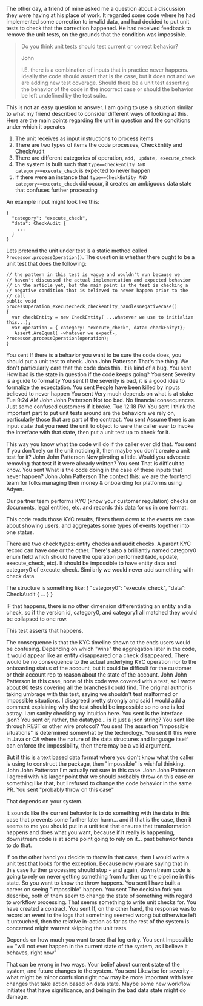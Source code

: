 The other day, a friend of mine asked me a question about a discussion they
were having at his place of work. It regarded some code where he had implemented
some correction to invalid data, and had decided to put unit tests to check
that the correction happened. He had received feedback to remove the unit
tests, on the grounds that the condition was impossible.

> Do you think unit tests should test current or correct behavior?
>
> John
>
> I.E. there is a combination of inputs that in practice never happens. Ideally the code should assert that is the case, but it does not and we are adding new test coverage.
> Should there be a unit test asserting the behavior of the code in the incorrect case or should the behavior be left undefined by the test suite.

This is not an easy question to answer. I am going to use a situation similar to what my
friend described to consider different ways of looking at this. Here are the main
points regarding the unit in question and the conditions under which it operates

1. The unit receives as input instructions to process items
2. There are two types of items the code processes, CheckEntity and CheckAudit
3. There are different categories of operation, `add, update, execute_check`
4. The system is built such that `type==CheckEntity AND category==execute_check` is expected to never happen
5. If there were an instance that `type==CheckEntity AND category==execute_check` did occur, it creates an ambiguous data state that confuses further processing

An example input might look like this:

```
{
  "category": "execute_check",
  "data": CheckAudit {
    ...
  }
}
```

Lets pretend the unit under test is a static method called `Processor.processOperation()`. The question is whether there
ought to be a unit test that does the following:

```
// the pattern in this test is vague and wouldn't run because we
// haven't discussed the actual implementation and expected behavior
// in the article yet, but the main point is the test is checking a
// negative condition that is believed to never happen prior to the
// call
public void processOperation_executecheck_checkentity_handlesnegativecase()
{
  var checkEntity = new CheckEntity( ...whatever we use to initialize this...);
  var operation = { category: "execute_check", data: checkEnityt};
   Assert.AreEqual( -whatever we expect-, Processor.processOperation(operation);
}
```



You sent
If there is a behavior you want to be sure the code does, you should put a unit test to check.
John
John Patterson
That's the thing. We don't particularly care that the code does this. It is kind of a bug.
You sent
How bad is the state in question if the code keeps going?
You sent
Severity is a guide to formality
You sent
If the severity is bad, it is a good idea to formalize the expectation.
You sent
People have been killed by inputs believed to never happen
You sent
Very much depends on what is at stake
Tue 9:24 AM
John
John Patterson
Not too bad. No financial consequences. Just some confused customers if it broke.
Tue 12:18 PM
You sent
I think the important part to put unit tests around are the behaviors we rely on, particularly those that are part of the contract.
You sent
Assume there is an input state that you need the unit to object to were the caller ever to invoke the interface with that state, then put a unit test up to check for it.

This way you know what the code will do if the caller ever did that.
You sent
If you don't rely on the unit noticing it, then maybe you don't create a unit test for it?
John
John Patterson
Now pivoting a little. Would you advocate removing that test if it were already written?
You sent
That is difficult to know.
You sent
What is the code doing in the case of these inputs that never happen?
John
John Patterson
The context this: we are the frontend team for folks managing their money & onboarding for platforms using Adyen.

Our partner team performs KYC (know your customer regulation) checks on documents, legal entities, etc. and records this data for us in one format.

This code reads those KYC results, filters them down to the events we care about showing users, and aggregates some types of events together into one status. 

There are two check types: entity checks and audit checks. A parent KYC record can have one or the other. There's also a brilliantly named category0 enum field which should have the operation performed (add, update, execute_check, etc). It should be impossible to have entity data and category0 of execute_check. Similarly we would never add something with check data.

The structure is something like:
{
  "category0": "execute_check",
  "data": CheckAudit {
    ...
  }
}

IF that happens, there is no other dimension differentiating an entity and a check, so if the version id, category0, and category1 all matched they would be collapsed to one row.

This test asserts that happens.

The consequence is that the KYC timeline shown to the ends users would be confusing. Depending on which "wins" the aggregation later in the code, it would appear like an entity disappeared or a check disappeared. There would be no consequence to the actual underlying KYC operation nor to the onboarding status of the account, but it could be difficult for the customer or their account rep to reason about the state of the account.
John
John Patterson
In this case, none of this code was covered with a test, so I wrote about 80 tests covering all the branches I could find. The original author is taking umbrage with this test, saying we shouldn't test malformed or impossible situations. I disagreed pretty strongly and said I would add a comment explaining why the test should be impossible so no one is led astray. I am sanity checking my intuition here.
You sent
Is the interface json?
You sent
or, rather, the datatype... is it just a json string?
You sent
like through REST or other wire protocol?
You sent
The assertion "impossible situations" is determined somewhat by the technology.
You sent
If this were in Java or C# where the nature of the data structures and language itself can enforce the impossibility, then there may be a valid argument.

But if this is a text based data format where you don't know what the caller is using to construct the package, then "impossible" is wishful thinking.
John
John Patterson
I'm actually not sure in this case.
John
John Patterson
I agreed with his larger point that we should probably throw on this case or something like that, but I refused to change the code behavior in the same PR.
You sent
"probably throw on this case"

That depends on your system.

It sounds like the current behavior is to do something with the data in this case that prevents some further later harm... and if that is the case, then it seems to me you should put in a unit test that ensures that transformation happens and does what you want, because if it really is happening, downstream code is at some point going to rely on it... past behavior tends to do that.

If on the other hand you decide to throw in that case, then I would write a unit test that looks for the exception. Because now you are saying that in this case further processing should stop - and again, downstream code is going to rely on never getting something from further up the pipeline in this state. So you want to know the throw happens.
You sent
I have built a career on seeing "impossible" happen.
You sent
The decision fork you describe, both of them seem to change the state of something with regard to workflow processing. That seems something to write unit checks for. You have created a contract.
You sent
If, on the other hand, the response was to record an event to the logs that something seemed wrong but otherwise left it untouched, then the relative in-action as far as the rest of the system is concerned might warrant skipping the unit tests.

Depends on how much you want to see that log entry.
You sent
Impossible == "will not ever happen in the current state of the system, as I believe it behaves, right now"

That can be wrong in two ways. Your belief about current state of the system, and future changes to the system.
You sent
Likewise for severity - what might be minor confusion right now may be more important with later changes that take action based on data state. Maybe some new workflow initiates that have significance, and being in the bad data state might do damage.

